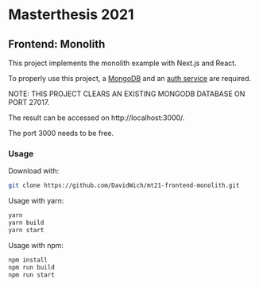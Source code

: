 # Masterthesis 2021

## Frontend: Monolith

This project implements the monolith example with Next.js and React.

To properly use this project, a [MongoDB](https://github.com/DavidWich/mt21-backend-db) and an [auth service](https://github.com/DavidWich/mt21-backend-auth) are required.

NOTE: THIS PROJECT CLEARS AN EXISTING MONGODB DATABASE ON PORT 27017.

The result can be accessed on http://localhost:3000/.

The port 3000 needs to be free.

### Usage

Download with:

```bash
git clone https://github.com/DavidWich/mt21-frontend-monolith.git
```

Usage with yarn:

```bash
yarn
yarn build
yarn start
```

Usage with npm:

```bash
npm install
npm run build
npm run start
```
